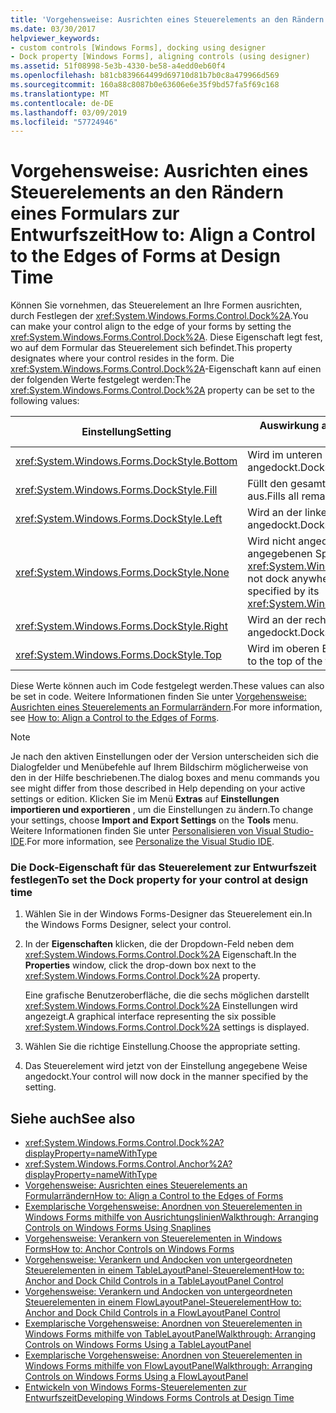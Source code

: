 ```yaml
---
title: 'Vorgehensweise: Ausrichten eines Steuerelements an den Rändern eines Formulars zur Entwurfszeit'
ms.date: 03/30/2017
helpviewer_keywords:
- custom controls [Windows Forms], docking using designer
- Dock property [Windows Forms], aligning controls (using designer)
ms.assetid: 51f08998-5e3b-4330-be58-a4edd0eb60f4
ms.openlocfilehash: b81cb839664499d69710d81b7b0c8a479966d569
ms.sourcegitcommit: 160a88c8087b0e63606e6e35f9bd57fa5f69c168
ms.translationtype: MT
ms.contentlocale: de-DE
ms.lasthandoff: 03/09/2019
ms.locfileid: "57724946"
---
```

# <a name="how-to-align-a-control-to-the-edges-of-forms-at-design-time"></a><span data-ttu-id="f0c26-102">Vorgehensweise: Ausrichten eines Steuerelements an den Rändern eines Formulars zur Entwurfszeit</span><span class="sxs-lookup"><span data-stu-id="f0c26-102">How to: Align a Control to the Edges of Forms at Design Time</span></span>
<span data-ttu-id="f0c26-103">Können Sie vornehmen, das Steuerelement an Ihre Formen ausrichten, durch Festlegen der <xref:System.Windows.Forms.Control.Dock%2A>.</span><span class="sxs-lookup"><span data-stu-id="f0c26-103">You can make your control align to the edge of your forms by setting the <xref:System.Windows.Forms.Control.Dock%2A>.</span></span> <span data-ttu-id="f0c26-104">Diese Eigenschaft legt fest, wo auf dem Formular das Steuerelement sich befindet.</span><span class="sxs-lookup"><span data-stu-id="f0c26-104">This property designates where your control resides in the form.</span></span> <span data-ttu-id="f0c26-105">Die <xref:System.Windows.Forms.Control.Dock%2A>-Eigenschaft kann auf einen der folgenden Werte festgelegt werden:</span><span class="sxs-lookup"><span data-stu-id="f0c26-105">The <xref:System.Windows.Forms.Control.Dock%2A> property can be set to the following values:</span></span>  
  
|<span data-ttu-id="f0c26-106">Einstellung</span><span class="sxs-lookup"><span data-stu-id="f0c26-106">Setting</span></span>|<span data-ttu-id="f0c26-107">Auswirkung auf das Steuerelement</span><span class="sxs-lookup"><span data-stu-id="f0c26-107">Effect on your control</span></span>|  
|-------------|----------------------------|  
|<xref:System.Windows.Forms.DockStyle.Bottom>|<span data-ttu-id="f0c26-108">Wird im unteren Bereich des Formulars angedockt.</span><span class="sxs-lookup"><span data-stu-id="f0c26-108">Docks to the bottom of the form.</span></span>|  
|<xref:System.Windows.Forms.DockStyle.Fill>|<span data-ttu-id="f0c26-109">Füllt den gesamten verbleibenden Platz im Formular aus.</span><span class="sxs-lookup"><span data-stu-id="f0c26-109">Fills all remaining space in the form.</span></span>|  
|<xref:System.Windows.Forms.DockStyle.Left>|<span data-ttu-id="f0c26-110">Wird an der linken Seite des Formulars angedockt.</span><span class="sxs-lookup"><span data-stu-id="f0c26-110">Docks to the left side of the form.</span></span>|  
|<xref:System.Windows.Forms.DockStyle.None>|<span data-ttu-id="f0c26-111">Wird nicht angedockt und wird angezeigt, an dem vom angegebenen Speicherort der <xref:System.Windows.Forms.Control.Location%2A>.</span><span class="sxs-lookup"><span data-stu-id="f0c26-111">Does not dock anywhere, and it appears at the location specified by its <xref:System.Windows.Forms.Control.Location%2A>.</span></span>|  
|<xref:System.Windows.Forms.DockStyle.Right>|<span data-ttu-id="f0c26-112">Wird an der rechten Seite des Formulars angedockt.</span><span class="sxs-lookup"><span data-stu-id="f0c26-112">Docks to the right side of the form.</span></span>|  
|<xref:System.Windows.Forms.DockStyle.Top>|<span data-ttu-id="f0c26-113">Wird im oberen Bereich des Formulars angedockt.</span><span class="sxs-lookup"><span data-stu-id="f0c26-113">Docks to the top of the form.</span></span>|  
  
 <span data-ttu-id="f0c26-114">Diese Werte können auch im Code festgelegt werden.</span><span class="sxs-lookup"><span data-stu-id="f0c26-114">These values can also be set in code.</span></span> <span data-ttu-id="f0c26-115">Weitere Informationen finden Sie unter [Vorgehensweise: Ausrichten eines Steuerelements an Formularrändern](how-to-align-a-control-to-the-edges-of-forms.md).</span><span class="sxs-lookup"><span data-stu-id="f0c26-115">For more information, see [How to: Align a Control to the Edges of Forms](how-to-align-a-control-to-the-edges-of-forms.md).</span></span>  
  
> [!NOTE]
>  <span data-ttu-id="f0c26-116">Je nach den aktiven Einstellungen oder der Version unterscheiden sich die Dialogfelder und Menübefehle auf Ihrem Bildschirm möglicherweise von den in der Hilfe beschriebenen.</span><span class="sxs-lookup"><span data-stu-id="f0c26-116">The dialog boxes and menu commands you see might differ from those described in Help depending on your active settings or edition.</span></span> <span data-ttu-id="f0c26-117">Klicken Sie im Menü **Extras** auf **Einstellungen importieren und exportieren** , um die Einstellungen zu ändern.</span><span class="sxs-lookup"><span data-stu-id="f0c26-117">To change your settings, choose **Import and Export Settings** on the **Tools** menu.</span></span> <span data-ttu-id="f0c26-118">Weitere Informationen finden Sie unter [Personalisieren von Visual Studio-IDE](/visualstudio/ide/personalizing-the-visual-studio-ide).</span><span class="sxs-lookup"><span data-stu-id="f0c26-118">For more information, see [Personalize the Visual Studio IDE](/visualstudio/ide/personalizing-the-visual-studio-ide).</span></span>  
  
### <a name="to-set-the-dock-property-for-your-control-at-design-time"></a><span data-ttu-id="f0c26-119">Die Dock-Eigenschaft für das Steuerelement zur Entwurfszeit festlegen</span><span class="sxs-lookup"><span data-stu-id="f0c26-119">To set the Dock property for your control at design time</span></span>  
  
1.  <span data-ttu-id="f0c26-120">Wählen Sie in der Windows Forms-Designer das Steuerelement ein.</span><span class="sxs-lookup"><span data-stu-id="f0c26-120">In the Windows Forms Designer, select your control.</span></span>  
  
2.  <span data-ttu-id="f0c26-121">In der **Eigenschaften** klicken, die der Dropdown-Feld neben dem <xref:System.Windows.Forms.Control.Dock%2A> Eigenschaft.</span><span class="sxs-lookup"><span data-stu-id="f0c26-121">In the **Properties** window, click the drop-down box next to the <xref:System.Windows.Forms.Control.Dock%2A> property.</span></span>  
  
     <span data-ttu-id="f0c26-122">Eine grafische Benutzeroberfläche, die die sechs möglichen darstellt <xref:System.Windows.Forms.Control.Dock%2A> Einstellungen wird angezeigt.</span><span class="sxs-lookup"><span data-stu-id="f0c26-122">A graphical interface representing the six possible <xref:System.Windows.Forms.Control.Dock%2A> settings is displayed.</span></span>  
  
3.  <span data-ttu-id="f0c26-123">Wählen Sie die richtige Einstellung.</span><span class="sxs-lookup"><span data-stu-id="f0c26-123">Choose the appropriate setting.</span></span>  
  
4.  <span data-ttu-id="f0c26-124">Das Steuerelement wird jetzt von der Einstellung angegebene Weise angedockt.</span><span class="sxs-lookup"><span data-stu-id="f0c26-124">Your control will now dock in the manner specified by the setting.</span></span>  
  
## <a name="see-also"></a><span data-ttu-id="f0c26-125">Siehe auch</span><span class="sxs-lookup"><span data-stu-id="f0c26-125">See also</span></span>
- <xref:System.Windows.Forms.Control.Dock%2A?displayProperty=nameWithType>
- <xref:System.Windows.Forms.Control.Anchor%2A?displayProperty=nameWithType>
- [<span data-ttu-id="f0c26-126">Vorgehensweise: Ausrichten eines Steuerelements an Formularrändern</span><span class="sxs-lookup"><span data-stu-id="f0c26-126">How to: Align a Control to the Edges of Forms</span></span>](how-to-align-a-control-to-the-edges-of-forms.md)
- [<span data-ttu-id="f0c26-127">Exemplarische Vorgehensweise: Anordnen von Steuerelementen in Windows Forms mithilfe von Ausrichtungslinien</span><span class="sxs-lookup"><span data-stu-id="f0c26-127">Walkthrough: Arranging Controls on Windows Forms Using Snaplines</span></span>](walkthrough-arranging-controls-on-windows-forms-using-snaplines.md)
- [<span data-ttu-id="f0c26-128">Vorgehensweise: Verankern von Steuerelementen in Windows Forms</span><span class="sxs-lookup"><span data-stu-id="f0c26-128">How to: Anchor Controls on Windows Forms</span></span>](how-to-anchor-controls-on-windows-forms.md)
- [<span data-ttu-id="f0c26-129">Vorgehensweise: Verankern und Andocken von untergeordneten Steuerelementen in einem TableLayoutPanel-Steuerelement</span><span class="sxs-lookup"><span data-stu-id="f0c26-129">How to: Anchor and Dock Child Controls in a TableLayoutPanel Control</span></span>](how-to-anchor-and-dock-child-controls-in-a-tablelayoutpanel-control.md)
- [<span data-ttu-id="f0c26-130">Vorgehensweise: Verankern und Andocken von untergeordneten Steuerelementen in einem FlowLayoutPanel-Steuerelement</span><span class="sxs-lookup"><span data-stu-id="f0c26-130">How to: Anchor and Dock Child Controls in a FlowLayoutPanel Control</span></span>](how-to-anchor-and-dock-child-controls-in-a-flowlayoutpanel-control.md)
- [<span data-ttu-id="f0c26-131">Exemplarische Vorgehensweise: Anordnen von Steuerelementen in Windows Forms mithilfe von TableLayoutPanel</span><span class="sxs-lookup"><span data-stu-id="f0c26-131">Walkthrough: Arranging Controls on Windows Forms Using a TableLayoutPanel</span></span>](walkthrough-arranging-controls-on-windows-forms-using-a-tablelayoutpanel.md)
- [<span data-ttu-id="f0c26-132">Exemplarische Vorgehensweise: Anordnen von Steuerelementen in Windows Forms mithilfe von FlowLayoutPanel</span><span class="sxs-lookup"><span data-stu-id="f0c26-132">Walkthrough: Arranging Controls on Windows Forms Using a FlowLayoutPanel</span></span>](walkthrough-arranging-controls-on-windows-forms-using-a-flowlayoutpanel.md)
- [<span data-ttu-id="f0c26-133">Entwickeln von Windows Forms-Steuerelementen zur Entwurfszeit</span><span class="sxs-lookup"><span data-stu-id="f0c26-133">Developing Windows Forms Controls at Design Time</span></span>](developing-windows-forms-controls-at-design-time.md)
